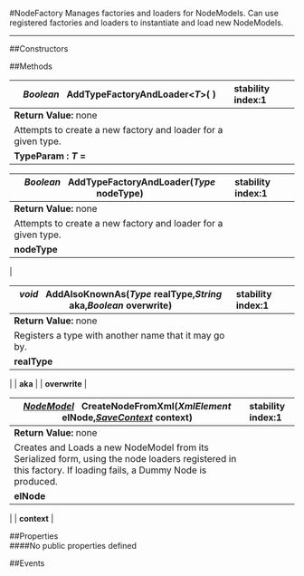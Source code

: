 #NodeFactory
  Manages factories and loaders for NodeModels. Can use registered factories and loaders to instantiate and load new NodeModels. 

---
##Constructors 


##Methods  




|*Boolean* **&nbsp;&nbsp;AddTypeFactoryAndLoader<*T*>( )** |  stability index:1  
| ------------- | :--------------- 
| **Return Value:** none
|  Attempts to create a new factory and loader for a given type. 
| **TypeParam : *T* =** 

|*Boolean* **&nbsp;&nbsp;AddTypeFactoryAndLoader(*Type* nodeType)** |  stability index:1  
| ------------- | :--------------- 
| **Return Value:** none
|  Attempts to create a new factory and loader for a given type. 
| **nodeType**
|

|*void* **&nbsp;&nbsp;AddAlsoKnownAs(*Type* realType,*String* aka,*Boolean* overwrite)** |  stability index:1  
| ------------- | :--------------- 
| **Return Value:** none
|  Registers a type with another name that it may go by. 
| **realType**
|
| **aka**
|
| **overwrite**
|



|*[NodeModel](http://dynamods.github.io/DynamoAPI/Dynamo_Models/NodeModel)* **&nbsp;&nbsp;CreateNodeFromXml(*XmlElement* elNode,*[SaveContext](http://dynamods.github.io/DynamoAPI/Dynamo_Models/SaveContext)* context)** |  stability index:1  
| ------------- | :--------------- 
| **Return Value:** none
|  Creates and Loads a new NodeModel from its Serialized form, using the node loaders registered in this factory. If loading fails, a Dummy Node is produced. 
| **elNode**
|
| **context**
|








##Properties  
####No public properties defined

##Events  


